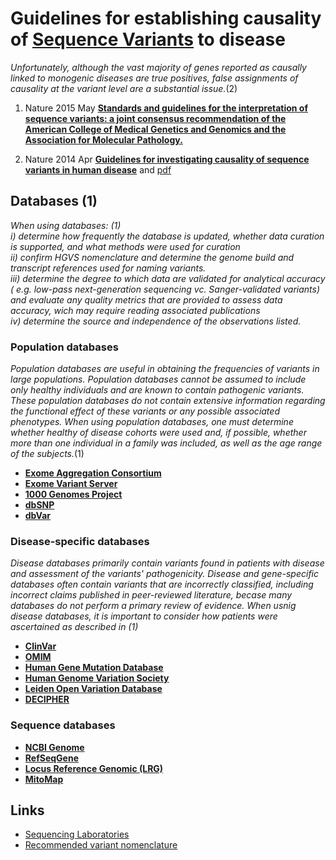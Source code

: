 # Guidelines for establishing causality of [Sequence Variants](http://www.uvm.edu/~cgep/Education/Mutations.html) to disease
*Unfortunately, although the vast majority of genes reported as 
causally linked to monogenic diseases are true positives,
false assignments of causality at the variant level are a 
substantial issue.*(2)

  1) Nature 2015 May [**Standards and guidelines for the interpretation of sequence variants: 
a joint consensus recommendation of the American College of Medical Genetics 
and Genomics and the Association for Molecular Pathology.**](
     http://www.nature.com/gim/journal/v17/n5/full/gim201530a.html)

  2) Nature 2014 Apr [**Guidelines for investigating causality of sequence variants in human disease**](
     http://www.nature.com/nature/journal/v508/n7497/full/nature13127.html) and
     [pdf](doc/papers/2014_Nature_Guidelines_disease_causality.pdf)    

## Databases (1)
*When using databases: (1)    
  i) determine how frequently the database is updated, whether data
     curation is supported, and what methods were used for curation    
  ii) confirm HGVS nomenclature and determine the genome build and 
     transcript references used for naming variants.    
  iii) determine the degree to which data are validated for analytical accuracy (
     e.g. low-pass next-generation sequencing vc. Sanger-validated variants)
     and evaluate any quality metrics that are provided to assess data 
     accuracy, wich may require reading associated publications    
  iv) determine the source and independence of the observations listed.*
### Population databases
*Population databases are useful in obtaining the frequencies of variants in large populations.
Population databases cannot be assumed to include only healthy individuals
and are known to contain pathogenic variants. These population databases
do not contain extensive information regarding the functional effect of 
these variants or any possible associated phenotypes. When using population
databases, one must determine whether healthy of disease cohorts were used and,
if possible, whether more than one individual in a family was included, as
well as the age range of the subjects.*(1)
* [**Exome Aggregation Consortium**](http://exac.broadinstitute.org/)
* [**Exome Variant Server**](http://evs.gs.washington.edu/EVS/)
* [**1000 Genomes Project**](http://www.1000genomes.org/)
* [**dbSNP**](http://www.ncbi.nlm.nih.gov/SNP/)
* [**dbVar**](https://www.ncbi.nlm.nih.gov/dbvar)

### Disease-specific databases
*Disease databases primarily contain variants found in patients with disease
and assessment of the variants' pathogenicity. Disease and gene-specific 
databases often contain variants that are incorrectly classified, including
incorrect claims published in peer-reviewed literature, becase many 
databases do not perform a primary review of evidence. When usnig disease
databases, it is important to consider how patients were ascertained as 
described in (1)*
* [**ClinVar**](https://www.ncbi.nlm.nih.gov/clinvar/)
* [**OMIM**](http://www.omim.org/)
* [**Human Gene Mutation Database**](http://www.hgmd.cf.ac.uk/ac/index.php)
* [**Human Genome Variation Society**](http://www.hgvs.org/)
* [**Leiden Open Variation Database**](http://www.lovd.nl/3.0/home)
* [**DECIPHER**](https://decipher.sanger.ac.uk/)

### Sequence databases
* [**NCBI Genome**](https://www.ncbi.nlm.nih.gov/genome/)
* [**RefSeqGene**](https://www.ncbi.nlm.nih.gov/refseq/rsg/)
* [**Locus Reference Genomic (LRG)**](http://www.lrg-sequence.org/)
* [**MitoMap**](http://www.mitomap.org/MITOMAP)

## Links
* [Sequencing Laboratories](https://www.genetests.org/laboratories/)
* [Recommended variant nomenclature](http://www.hgvs.org/mutnomen/recs.html)


